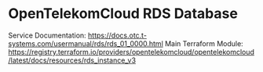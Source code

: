 # OpenTelekomCloud RDS Database

Service Documentation: https://docs.otc.t-systems.com/usermanual/rds/rds_01_0000.html
Main Terraform Module: https://registry.terraform.io/providers/opentelekomcloud/opentelekomcloud/latest/docs/resources/rds_instance_v3
